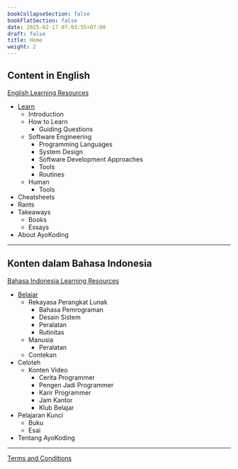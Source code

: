 ```yaml
---
bookCollapseSection: false
bookFlatSection: false
date: 2025-02-17 07:03:55+07:00
draft: false
title: Home
weight: 2
---
```


## Content in English

[English Learning Resources](./en/)

- [Learn](./en/learn/)
  - Introduction
  - How to Learn
    - Guiding Questions
  - Software Engineering
    - Programming Languages
    - System Design
    - Software Development Approaches
    - Tools
    - Routines
  - Human
    - Tools
- Cheatsheets
- Rants
- Takeaways
  - Books
  - Essays
- About AyoKoding

---

## Konten dalam Bahasa Indonesia

[Bahasa Indonesia Learning Resources](./id/)

- [Belajar](./id/belajar/)
  - Rekayasa Perangkat Lunak
    - Bahasa Pemrograman
    - Desain Sistem
    - Peralatan
    - Rutinitas
  - Manusia
    - Peralatan
  - Contekan
- Celoteh
  - Konten Video
    - Cerita Programmer
    - Pengen Jadi Programmer
    - Karir Programmer
    - Jam Kantor
    - Klub Belajar
- Pelajaran Kunci
  - Buku
  - Esai
- Tentang AyoKoding

---

[Terms and Conditions](/terms-and-conditions)
